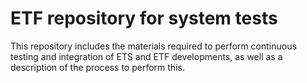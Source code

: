 # ETF repository for system tests

This repository includes the materials required to perform continuous testing and integration of ETS and ETF developments, as well as a
description of the process to perform this.